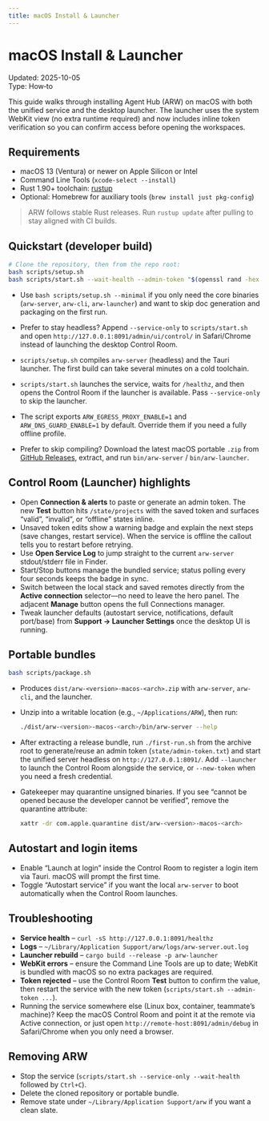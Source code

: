 ```yaml
---
title: macOS Install & Launcher
---
```


# macOS Install & Launcher
Updated: 2025-10-05  
Type: How‑to

This guide walks through installing Agent Hub (ARW) on macOS with both the unified service and the desktop launcher. The launcher uses the system WebKit view (no extra runtime required) and now includes inline token verification so you can confirm access before opening the workspaces.

## Requirements

- macOS 13 (Ventura) or newer on Apple Silicon or Intel
- Command Line Tools (`xcode-select --install`)
- Rust 1.90+ toolchain: [rustup](https://rustup.rs)
- Optional: Homebrew for auxiliary tools (`brew install just pkg-config`)

> ARW follows stable Rust releases. Run `rustup update` after pulling to stay aligned with CI builds.

## Quickstart (developer build)

```bash
# Clone the repository, then from the repo root:
bash scripts/setup.sh
bash scripts/start.sh --wait-health --admin-token "$(openssl rand -hex 32)"
```

- Use `bash scripts/setup.sh --minimal` if you only need the core binaries (`arw-server`, `arw-cli`, `arw-launcher`) and want to skip doc generation and packaging on the first run.
- Prefer to stay headless? Append `--service-only` to `scripts/start.sh` and open `http://127.0.0.1:8091/admin/ui/control/` in Safari/Chrome instead of launching the desktop Control Room.

- `scripts/setup.sh` compiles `arw-server` (headless) and the Tauri launcher. The first build can take several minutes on a cold toolchain.
- `scripts/start.sh` launches the service, waits for `/healthz`, and then opens the Control Room if the launcher is available. Pass `--service-only` to skip the launcher.
- The script exports `ARW_EGRESS_PROXY_ENABLE=1` and `ARW_DNS_GUARD_ENABLE=1` by default. Override them if you need a fully offline profile.
- Prefer to skip compiling? Download the latest macOS portable `.zip` from [GitHub Releases](https://github.com/t3hw00t/ARW/releases), extract, and run `bin/arw-server` / `bin/arw-launcher`.

## Control Room (Launcher) highlights

- Open **Connection & alerts** to paste or generate an admin token. The new **Test** button hits `/state/projects` with the saved token and surfaces “valid”, “invalid”, or “offline” states inline.
- Unsaved token edits show a warning badge and explain the next steps (save changes, restart service). When the service is offline the callout tells you to restart before retrying.
- Use **Open Service Log** to jump straight to the current `arw-server` stdout/stderr file in Finder.
- Start/Stop buttons manage the bundled service; status polling every four seconds keeps the badge in sync.
- Switch between the local stack and saved remotes directly from the **Active connection** selector—no need to leave the hero panel. The adjacent **Manage** button opens the full Connections manager.
- Tweak launcher defaults (autostart service, notifications, default port/base) from **Support → Launcher Settings** once the desktop UI is running.

## Portable bundles

```bash
bash scripts/package.sh
```

- Produces `dist/arw-<version>-macos-<arch>.zip` with `arw-server`, `arw-cli`, and the launcher.
- Unzip into a writable location (e.g., `~/Applications/ARW`), then run:

  ```bash
  ./dist/arw-<version>-macos-<arch>/bin/arw-server --help
  ```
- After extracting a release bundle, run `./first-run.sh` from the archive root to generate/reuse an admin token (`state/admin-token.txt`) and start the unified server headless on `http://127.0.0.1:8091/`. Add `--launcher` to launch the Control Room alongside the service, or `--new-token` when you need a fresh credential.

- Gatekeeper may quarantine unsigned binaries. If you see “cannot be opened because the developer cannot be verified”, remove the quarantine attribute:

  ```bash
  xattr -dr com.apple.quarantine dist/arw-<version>-macos-<arch>
  ```

## Autostart and login items

- Enable “Launch at login” inside the Control Room to register a login item via Tauri. macOS will prompt the first time.
- Toggle “Autostart service” if you want the local `arw-server` to boot automatically when the Control Room launches.

## Troubleshooting

- **Service health** – `curl -sS http://127.0.0.1:8091/healthz`
- **Logs** – `~/Library/Application Support/arw/logs/arw-server.out.log`
- **Launcher rebuild** – `cargo build --release -p arw-launcher`
- **WebKit errors** – ensure the Command Line Tools are up to date; WebKit is bundled with macOS so no extra packages are required.
- **Token rejected** – use the Control Room **Test** button to confirm the value, then restart the service with the new token (`scripts/start.sh --admin-token ...`).
- Running the service somewhere else (Linux box, container, teammate’s machine)? Keep the macOS Control Room and point it at the remote via Active connection, or just open `http://remote-host:8091/admin/debug` in Safari/Chrome when you only need a browser.

## Removing ARW

- Stop the service (`scripts/start.sh --service-only --wait-health` followed by `Ctrl+C`).
- Delete the cloned repository or portable bundle.
- Remove state under `~/Library/Application Support/arw` if you want a clean slate.
